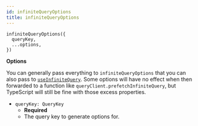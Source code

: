 ```yaml
---
id: infiniteQueryOptions
title: infiniteQueryOptions
---
```


```tsx
infiniteQueryOptions({
  queryKey,
  ...options,
})
```

**Options**

You can generally pass everything to `infiniteQueryOptions` that you can also pass to [`useInfiniteQuery`](../../../useInfiniteQuery.md). Some options will have no effect when then forwarded to a function like `queryClient.prefetchInfiniteQuery`, but TypeScript will still be fine with those excess properties.

- `queryKey: QueryKey`
  - **Required**
  - The query key to generate options for.
